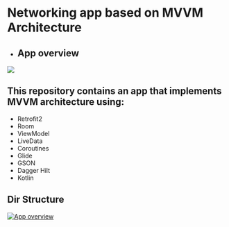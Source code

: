 # Networking app based on MVVM Architecture

- ## App overview

[![](https://res.cloudinary.com/marcomontalbano/image/upload/v1633858043/video_to_markdown/images/google-drive--1RLvgViTu_aHlv7vSthggYbYs6RfQjW_F-c05b58ac6eb4c4700831b2b3070cd403.jpg)](https://drive.google.com/file/d/1RLvgViTu_aHlv7vSthggYbYs6RfQjW_F/view?usp=sharing "")

## This repository contains an app that implements MVVM architecture using: 

- Retrofit2
- Room
- ViewModel
- LiveData
- Coroutines
- Glide
- GSON
- Dagger Hilt
- Kotlin

## Dir Structure
[![App overview](https://drive.google.com/thumbnail?authuser=0&sz=w1280&id=1DewTLSpMyupCuc84_bS-vnndLSlvfCco)](https://drive.google.com/file/d/1DewTLSpMyupCuc84_bS-vnndLSlvfCco/view?usp=sharing "App overview")
